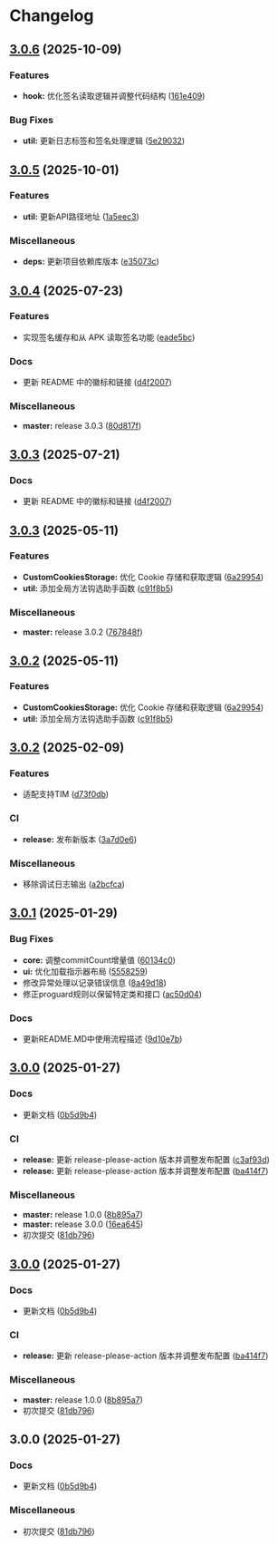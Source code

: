 # Changelog

## [3.0.6](https://github.com/xihan123/SignHook/compare/v3.0.5...v3.0.6) (2025-10-09)


### Features

* **hook:** 优化签名读取逻辑并调整代码结构 ([161e409](https://github.com/xihan123/SignHook/commit/161e409ebbadb8a86c61f711ebc7025d912601d1))


### Bug Fixes

* **util:** 更新日志标签和签名处理逻辑 ([5e29032](https://github.com/xihan123/SignHook/commit/5e29032b94a0621f114962cb9c1dd82586c27028))

## [3.0.5](https://github.com/xihan123/SignHook/compare/v3.0.4...v3.0.5) (2025-10-01)


### Features

* **util:** 更新API路径地址 ([1a5eec3](https://github.com/xihan123/SignHook/commit/1a5eec3f2f73b3907b0d5d9a3b7828448eb5b9dc))


### Miscellaneous

* **deps:** 更新项目依赖库版本 ([e35073c](https://github.com/xihan123/SignHook/commit/e35073cd3261c819f03732848d1e099bcdc30f23))

## [3.0.4](https://github.com/xihan123/SignHook/compare/v3.0.3...v3.0.4) (2025-07-23)


### Features

* 实现签名缓存和从 APK 读取签名功能 ([eade5bc](https://github.com/xihan123/SignHook/commit/eade5bcb25e28834ec2848ca8f6f96183a9587a7))


### Docs

* 更新 README 中的徽标和链接 ([d4f2007](https://github.com/xihan123/SignHook/commit/d4f20075fed821335e98917c33ba1a84e5e22b65))


### Miscellaneous

* **master:** release 3.0.3 ([80d817f](https://github.com/xihan123/SignHook/commit/80d817fc77565bd5761dfd3b1309559df78a509a))

## [3.0.3](https://github.com/xihan123/SignHook/compare/v3.0.3...v3.0.3) (2025-07-21)


### Docs

* 更新 README 中的徽标和链接 ([d4f2007](https://github.com/xihan123/SignHook/commit/d4f20075fed821335e98917c33ba1a84e5e22b65))

## [3.0.3](https://github.com/xihan123/SignHook/compare/v3.0.2...v3.0.3) (2025-05-11)


### Features

* **CustomCookiesStorage:** 优化 Cookie 存储和获取逻辑 ([6a29954](https://github.com/xihan123/SignHook/commit/6a299545af28d0f90182c2ba561ecce48dbcdbc9))
* **util:** 添加全局方法钩选助手函数 ([c91f8b5](https://github.com/xihan123/SignHook/commit/c91f8b51ca5d7908a0960cb5c36cbb4f00af908c))


### Miscellaneous

* **master:** release 3.0.2 ([767848f](https://github.com/xihan123/SignHook/commit/767848feb8354b1484e9024feb030e44053daf2d))

## [3.0.2](https://github.com/xihan123/SignHook/compare/v3.0.2...v3.0.2) (2025-05-11)


### Features

* **CustomCookiesStorage:** 优化 Cookie 存储和获取逻辑 ([6a29954](https://github.com/xihan123/SignHook/commit/6a299545af28d0f90182c2ba561ecce48dbcdbc9))
* **util:** 添加全局方法钩选助手函数 ([c91f8b5](https://github.com/xihan123/SignHook/commit/c91f8b51ca5d7908a0960cb5c36cbb4f00af908c))

## [3.0.2](https://github.com/xihan123/SignHook/compare/v3.0.1...v3.0.2) (2025-02-09)


### Features

* 适配支持TIM ([d73f0db](https://github.com/xihan123/SignHook/commit/d73f0dbff86b8302c1bc1f029890faaa94ac3e15))


### CI

* **release:** 发布新版本 ([3a7d0e6](https://github.com/xihan123/SignHook/commit/3a7d0e67c2f3807c8a476283a865b974855c6979))


### Miscellaneous

* 移除调试日志输出 ([a2bcfca](https://github.com/xihan123/SignHook/commit/a2bcfcaf9742c3dfa272e5b1fcf954eaf7cf39ed))

## [3.0.1](https://github.com/xihan123/SignHook/compare/v3.0.0...v3.0.1) (2025-01-29)


### Bug Fixes

* **core:** 调整commitCount增量值 ([60134c0](https://github.com/xihan123/SignHook/commit/60134c0e27ac52b02d96bcd687ff999d54c26602))
* **ui:** 优化加载指示器布局 ([5558259](https://github.com/xihan123/SignHook/commit/5558259b63f47c51d89b4b26e6ca15ad3058b1ab))
* 修改异常处理以记录错误信息 ([8a49d18](https://github.com/xihan123/SignHook/commit/8a49d1816794cfb8d343d866312f3e7adcf3e699))
* 修正proguard规则以保留特定类和接口 ([ac50d04](https://github.com/xihan123/SignHook/commit/ac50d048c27fea646e31a96e6c7a377d3cd65203))


### Docs

* 更新README.MD中使用流程描述 ([9d10e7b](https://github.com/xihan123/SignHook/commit/9d10e7b65f72aae8e1229561fa34a0c33815617f))

## [3.0.0](https://github.com/xihan123/SignHook/compare/v3.0.0...v3.0.0) (2025-01-27)


### Docs

* 更新文档 ([0b5d9b4](https://github.com/xihan123/SignHook/commit/0b5d9b4af86f97c93573213786955ab37a8890d9))


### CI

* **release:** 更新 release-please-action 版本并调整发布配置 ([c3af93d](https://github.com/xihan123/SignHook/commit/c3af93df6eb91b18f8ed074279f2162b11581229))
* **release:** 更新 release-please-action 版本并调整发布配置 ([ba414f7](https://github.com/xihan123/SignHook/commit/ba414f795e6a7a9a4952ec7ed0a88b9de67b04e2))


### Miscellaneous

* **master:** release 1.0.0 ([8b895a7](https://github.com/xihan123/SignHook/commit/8b895a7dbddafea4919d2849856fc8c212bac41b))
* **master:** release 3.0.0 ([16ea645](https://github.com/xihan123/SignHook/commit/16ea6459342ddd11600c9cb38e13ad3fe2246bf9))
* 初次提交 ([81db796](https://github.com/xihan123/SignHook/commit/81db796e8db8b241c80dcc2d2ac888b1a17bbc1b))

## [3.0.0](https://github.com/xihan123/SignHook/compare/v1.0.0...v3.0.0) (2025-01-27)


### Docs

* 更新文档 ([0b5d9b4](https://github.com/xihan123/SignHook/commit/0b5d9b4af86f97c93573213786955ab37a8890d9))


### CI

* **release:** 更新 release-please-action 版本并调整发布配置 ([ba414f7](https://github.com/xihan123/SignHook/commit/ba414f795e6a7a9a4952ec7ed0a88b9de67b04e2))


### Miscellaneous

* **master:** release 1.0.0 ([8b895a7](https://github.com/xihan123/SignHook/commit/8b895a7dbddafea4919d2849856fc8c212bac41b))
* 初次提交 ([81db796](https://github.com/xihan123/SignHook/commit/81db796e8db8b241c80dcc2d2ac888b1a17bbc1b))

## 3.0.0 (2025-01-27)


### Docs

* 更新文档 ([0b5d9b4](https://github.com/xihan123/SignHook/commit/0b5d9b4af86f97c93573213786955ab37a8890d9))


### Miscellaneous

* 初次提交 ([81db796](https://github.com/xihan123/SignHook/commit/81db796e8db8b241c80dcc2d2ac888b1a17bbc1b))
